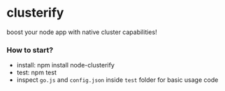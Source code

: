 # clusterify
boost your node app with native cluster capabilities!

### How to start?
* install: npm install node-clusterify
* test: npm test
* inspect `go.js` and `config.json` inside `test` folder for basic usage code 
